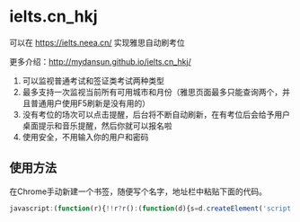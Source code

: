 # ielts.cn_hkj
可以在 https://ielts.neea.cn/ 实现雅思自动刷考位

更多介绍：http://mydansun.github.io/ielts.cn_hkj/

1. 可以监视普通考试和签证类考试两种类型
2. 最多支持一次监视当前所有可用城市和月份（雅思页面最多只能查询两个，并且普通用户使用F5刷新是没有用的）
3. 没有考位的场次可以点击提醒，后台将不断自动刷新，在有考位后会给予用户桌面提示和音乐提醒，然后你就可以报名啦
4. 使用安全，不用输入你的用户和密码

## 使用方法
在Chrome手动新建一个书签，随便写个名字，地址栏中粘贴下面的代码。
```javascript
javascript:(function(r){!!r?r():(function(d){s=d.createElement('script');s.setAttribute('src','https://github.com/yangziy/ielts.cn_hkj/blob/yangziy-patch-1/ielts.js?v='+Date.parse(new Date()));s.setAttribute('charset','utf-8');d.getElementsByTagName('head')[0].appendChild(s)})(document)})(window.onlyke)
```
